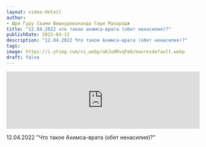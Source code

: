 ```yaml
---
layout: video-detail
author:
- Шри Гуру Свами Вишнудевананда Гири Махарадж
title: "12.04.2022 что такое ахимсa-врата (обет ненасилия)?"
publishDate: 2022-04-12
description: "12.04.2022 Что такое Ахимсa-врата (обет ненасилия)?"
tags: 
image: https://i.ytimg.com/vi_webp/oKJuORvqFm8/maxresdefault.webp
draft: false
---
```


<iframe width="100%" src="https://www.youtube.com/embed/oKJuORvqFm8" frameborder="0" allowfullscreen=""></iframe> 

 12.04.2022 "Что такое Ахимсa-врата (обет ненасилия)?"

  

 